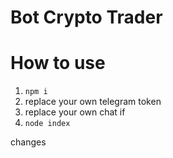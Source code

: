 # Bot Crypto Trader

# How to use

1. `npm i`
2. replace your own telegram token
3. replace your own chat if 
4. `node index`

changes

